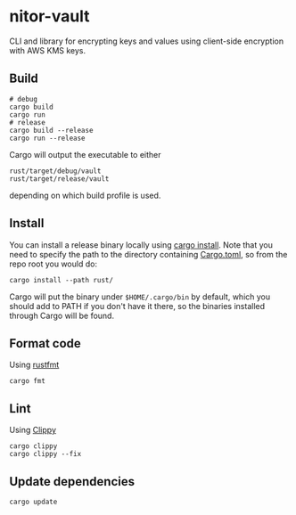 # nitor-vault

CLI and library for encrypting keys and values using client-side encryption with AWS KMS keys.

## Build

```shell
# debug
cargo build
cargo run
# release
cargo build --release
cargo run --release
```

Cargo will output the executable to either

```shell
rust/target/debug/vault
rust/target/release/vault
```

depending on which build profile is used.

## Install

You can install a release binary locally using [cargo install](https://doc.rust-lang.org/cargo/commands/cargo-install.html).
Note that you need to specify the path to the directory containing [Cargo.toml](./Cargo.toml),
so from the repo root you would do:

```shell
cargo install --path rust/
```

Cargo will put the binary under `$HOME/.cargo/bin` by default, which you should add to PATH if you don't have it there,
so the binaries installed through Cargo will be found.

## Format code

Using [rustfmt](https://github.com/rust-lang/rustfmt)

```shell
cargo fmt
```

## Lint

Using [Clippy](https://github.com/rust-lang/rust-clippy)

```shell
cargo clippy
cargo clippy --fix
```

## Update dependencies

```shell
cargo update
```
